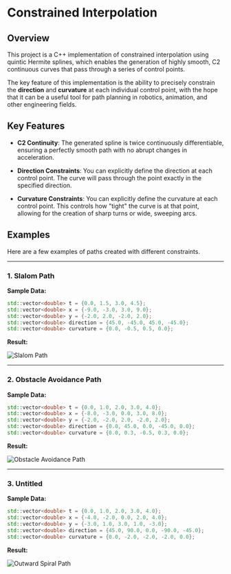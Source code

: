 # Constrained Interpolation

## Overview

This project is a C++ implementation of  constrained interpolation using quintic Hermite splines, which enables the generation of highly smooth, C2 continuous curves that pass through a series of control points.

The key feature of this implementation is the ability to precisely constrain the **direction** and **curvature** at each individual control point, with the hope that it can be a useful tool for path planning in robotics, animation, and other engineering fields.

## Key Features

- **C2 Continuity**: The generated spline is twice continuously differentiable, ensuring a perfectly smooth path with no abrupt changes in acceleration.

- **Direction Constraints**: You can explicitly define the direction at each control point. The curve will pass through the point exactly in the specified direction.

- **Curvature Constraints**: You can explicitly define the curvature at each control point. This controls how "tight" the curve is at that point, allowing for the creation of sharp turns or wide, sweeping arcs.

## Examples

Here are a few examples of paths created with different constraints.

---

### 1. Slalom Path

**Sample Data:**
```cpp
std::vector<double> t = {0.0, 1.5, 3.0, 4.5};
std::vector<double> x = {-9.0, -3.0, 3.0, 9.0};
std::vector<double> y = {-2.0, 2.0, -2.0, 2.0};
std::vector<double> direction = {45.0, -45.0, 45.0, -45.0};
std::vector<double> curvature = {0.0, -0.5, 0.5, 0.0};
```

**Result:**

![Slalom Path](https://github.com/user-attachments/assets/1dc00e23-7cf7-4b42-826b-f8ed21a647ec)

---

### 2. Obstacle Avoidance Path

**Sample Data:**
```cpp
std::vector<double> t = {0.0, 1.0, 2.0, 3.0, 4.0};
std::vector<double> x = {-8.0, -3.0, 0.0, 3.0, 8.0};
std::vector<double> y = {-2.0, -2.0, 2.0, -2.0, 2.0};
std::vector<double> direction = {0.0, 45.0, 0.0, -45.0, 0.0};
std::vector<double> curvature = {0.0, 0.3, -0.5, 0.3, 0.0};
```

**Result:**

![Obstacle Avoidance Path](https://github.com/user-attachments/assets/cb4e1dc1-6919-415c-995f-34a30bba4179)

---

### 3. Untitled

**Sample Data:**
```cpp
std::vector<double> t = {0.0, 1.0, 2.0, 3.0, 4.0};
std::vector<double> x = {-4.0, -2.0, 0.0, 2.0, 4.0};
std::vector<double> y = {-3.0, 1.0, 3.0, 1.0, -3.0};
std::vector<double> direction = {45.0, 90.0, 0.0, -90.0, -45.0};
std::vector<double> curvature = {0.0, -2.0, -2.0, -2.0, 0.0};
```

**Result:**

![Outward Spiral Path](https://github.com/user-attachments/assets/4d2d3e61-ad3a-4710-a905-2a7e1c81c569)
